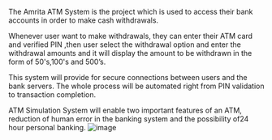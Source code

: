 The Amrita ATM System is the project which is used to access their bank accounts in order to make cash withdrawals.

Whenever user want to make withdrawals, they can enter their ATM card and verified PIN ,then user select the withdrawal option and enter the withdrawal amounts and it will display the amount to be withdrawn in the form of 50's,100's and 500’s. 

This system will provide for secure connections between users and the bank servers. The whole process will be automated right from PIN validation to transaction completion. 

ATM Simulation System will enable two important features of an ATM, reduction of human error in the banking system and the possibility of24 hour personal banking.
![image](https://github.com/amanbhandari01/ATM-SIMULATOR-SYSTEM/assets/121788486/8b62cab5-5e99-4d50-a8cf-c8da8e23d166)
